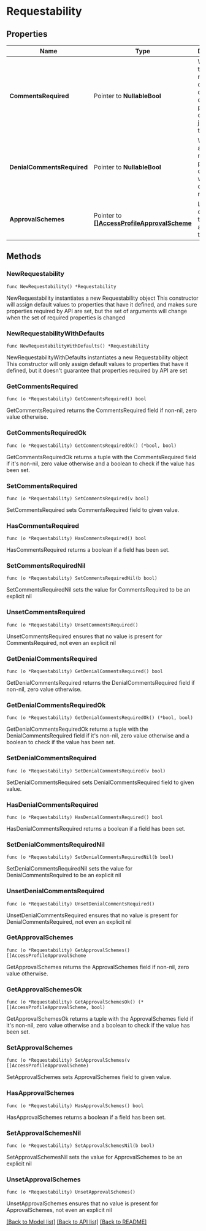 # Requestability

## Properties

Name | Type | Description | Notes
------------ | ------------- | ------------- | -------------
**CommentsRequired** | Pointer to **NullableBool** | Whether the requester of the containing object must provide comments justifying the request | [optional] [default to false]
**DenialCommentsRequired** | Pointer to **NullableBool** | Whether an approver must provide comments when denying the request | [optional] [default to false]
**ApprovalSchemes** | Pointer to [**[]AccessProfileApprovalScheme**](AccessProfileApprovalScheme.md) | List describing the steps in approving the request | [optional] 

## Methods

### NewRequestability

`func NewRequestability() *Requestability`

NewRequestability instantiates a new Requestability object
This constructor will assign default values to properties that have it defined,
and makes sure properties required by API are set, but the set of arguments
will change when the set of required properties is changed

### NewRequestabilityWithDefaults

`func NewRequestabilityWithDefaults() *Requestability`

NewRequestabilityWithDefaults instantiates a new Requestability object
This constructor will only assign default values to properties that have it defined,
but it doesn't guarantee that properties required by API are set

### GetCommentsRequired

`func (o *Requestability) GetCommentsRequired() bool`

GetCommentsRequired returns the CommentsRequired field if non-nil, zero value otherwise.

### GetCommentsRequiredOk

`func (o *Requestability) GetCommentsRequiredOk() (*bool, bool)`

GetCommentsRequiredOk returns a tuple with the CommentsRequired field if it's non-nil, zero value otherwise
and a boolean to check if the value has been set.

### SetCommentsRequired

`func (o *Requestability) SetCommentsRequired(v bool)`

SetCommentsRequired sets CommentsRequired field to given value.

### HasCommentsRequired

`func (o *Requestability) HasCommentsRequired() bool`

HasCommentsRequired returns a boolean if a field has been set.

### SetCommentsRequiredNil

`func (o *Requestability) SetCommentsRequiredNil(b bool)`

 SetCommentsRequiredNil sets the value for CommentsRequired to be an explicit nil

### UnsetCommentsRequired
`func (o *Requestability) UnsetCommentsRequired()`

UnsetCommentsRequired ensures that no value is present for CommentsRequired, not even an explicit nil
### GetDenialCommentsRequired

`func (o *Requestability) GetDenialCommentsRequired() bool`

GetDenialCommentsRequired returns the DenialCommentsRequired field if non-nil, zero value otherwise.

### GetDenialCommentsRequiredOk

`func (o *Requestability) GetDenialCommentsRequiredOk() (*bool, bool)`

GetDenialCommentsRequiredOk returns a tuple with the DenialCommentsRequired field if it's non-nil, zero value otherwise
and a boolean to check if the value has been set.

### SetDenialCommentsRequired

`func (o *Requestability) SetDenialCommentsRequired(v bool)`

SetDenialCommentsRequired sets DenialCommentsRequired field to given value.

### HasDenialCommentsRequired

`func (o *Requestability) HasDenialCommentsRequired() bool`

HasDenialCommentsRequired returns a boolean if a field has been set.

### SetDenialCommentsRequiredNil

`func (o *Requestability) SetDenialCommentsRequiredNil(b bool)`

 SetDenialCommentsRequiredNil sets the value for DenialCommentsRequired to be an explicit nil

### UnsetDenialCommentsRequired
`func (o *Requestability) UnsetDenialCommentsRequired()`

UnsetDenialCommentsRequired ensures that no value is present for DenialCommentsRequired, not even an explicit nil
### GetApprovalSchemes

`func (o *Requestability) GetApprovalSchemes() []AccessProfileApprovalScheme`

GetApprovalSchemes returns the ApprovalSchemes field if non-nil, zero value otherwise.

### GetApprovalSchemesOk

`func (o *Requestability) GetApprovalSchemesOk() (*[]AccessProfileApprovalScheme, bool)`

GetApprovalSchemesOk returns a tuple with the ApprovalSchemes field if it's non-nil, zero value otherwise
and a boolean to check if the value has been set.

### SetApprovalSchemes

`func (o *Requestability) SetApprovalSchemes(v []AccessProfileApprovalScheme)`

SetApprovalSchemes sets ApprovalSchemes field to given value.

### HasApprovalSchemes

`func (o *Requestability) HasApprovalSchemes() bool`

HasApprovalSchemes returns a boolean if a field has been set.

### SetApprovalSchemesNil

`func (o *Requestability) SetApprovalSchemesNil(b bool)`

 SetApprovalSchemesNil sets the value for ApprovalSchemes to be an explicit nil

### UnsetApprovalSchemes
`func (o *Requestability) UnsetApprovalSchemes()`

UnsetApprovalSchemes ensures that no value is present for ApprovalSchemes, not even an explicit nil

[[Back to Model list]](../README.md#documentation-for-models) [[Back to API list]](../README.md#documentation-for-api-endpoints) [[Back to README]](../README.md)


